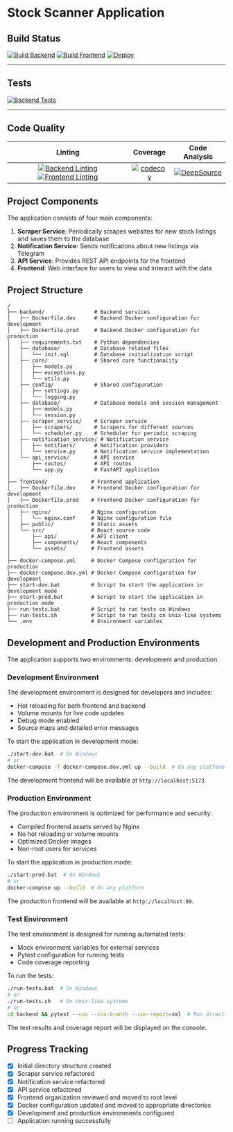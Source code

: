 # Stock Scanner Application

## Build Status
[![Build Backend](https://github.com/DcBexter/newstockscanner/actions/workflows/build-backend.yml/badge.svg)](https://github.com/DcBexter/newstockscanner/actions/workflows/build-backend.yml)
[![Build Frontend](https://github.com/DcBexter/newstockscanner/actions/workflows/build-frontend.yml/badge.svg)](https://github.com/DcBexter/newstockscanner/actions/workflows/build-frontend.yml)
[![Deploy](https://github.com/DcBexter/newstockscanner/actions/workflows/deploy.yml/badge.svg)](https://github.com/DcBexter/newstockscanner/actions/workflows/deploy.yml)

---

## Tests
[![Backend Tests](https://github.com/DcBexter/newstockscanner/actions/workflows/test-backend.yml/badge.svg)](https://github.com/DcBexter/newstockscanner/actions/workflows/test-backend.yml)

---

## Code Quality

| Linting | Coverage | Code Analysis |
| :-----: | :------: | :-----------: |
| [![Backend Linting](https://github.com/DcBexter/newstockscanner/actions/workflows/linting-backend.yml/badge.svg)](https://github.com/DcBexter/newstockscanner/actions/workflows/linting-backend.yml) [![Frontend Linting](https://github.com/DcBexter/newstockscanner/actions/workflows/linting-frontend.yml/badge.svg)](https://github.com/DcBexter/newstockscanner/actions/workflows/linting-frontend.yml) | [![codecov](https://codecov.io/gh/DcBexter/newstockscanner/graph/badge.svg?token=H66V3KHOGM)](https://codecov.io/gh/DcBexter/newstockscanner) | [![DeepSource](https://deepsource.io/gh/DcBexter/newstockscanner.svg/?label=active+issues&show_trend=true)](https://deepsource.io/gh/DcBexter/newstockscanner/?ref=repository-badge) |

## Project Components

The application consists of four main components:

1. **Scraper Service**: Periodically scrapes websites for new stock listings and saves them to the database
2. **Notification Service**: Sends notifications about new listings via Telegram
3. **API Service**: Provides REST API endpoints for the frontend
4. **Frontend**: Web interface for users to view and interact with the data

## Project Structure

```
/
├── backend/                # Backend services
│   ├── Dockerfile.dev      # Backend Docker configuration for development
│   ├── Dockerfile.prod     # Backend Docker configuration for production
│   ├── requirements.txt    # Python dependencies
│   ├── database/           # Database related files
│   │   └── init.sql        # Database initialization script
│   ├── core/               # Shared core functionality
│   │   ├── models.py
│   │   ├── exceptions.py
│   │   └── utils.py
│   ├── config/             # Shared configuration
│   │   ├── settings.py
│   │   └── logging.py
│   ├── database/           # Database models and session management
│   │   ├── models.py
│   │   └── session.py
│   ├── scraper_service/    # Scraper service
│   │   ├── scrapers/       # Scrapers for different sources
│   │   └── scheduler.py    # Scheduler for periodic scraping
│   ├── notification_service/ # Notification service
│   │   ├── notifiers/      # Notification providers
│   │   └── service.py      # Notification service implementation
│   └── api_service/        # API service
│       ├── routes/         # API routes
│       └── app.py          # FastAPI application
│
├── frontend/              # Frontend application
│   ├── Dockerfile.dev     # Frontend Docker configuration for development
│   ├── Dockerfile.prod    # Frontend Docker configuration for production
│   ├── nginx/             # Nginx configuration
│   │   └── nginx.conf     # Nginx configuration file
│   ├── public/            # Static assets
│   └── src/               # React source code
│       ├── api/           # API client
│       ├── components/    # React components
│       └── assets/        # Frontend assets
│
├── docker-compose.yml     # Docker Compose configuration for production
├── docker-compose.dev.yml # Docker Compose configuration for development
├── start-dev.bat          # Script to start the application in development mode
├── start-prod.bat         # Script to start the application in production mode
├── run-tests.bat          # Script to run tests on Windows
├── run-tests.sh           # Script to run tests on Unix-like systems
└── .env                   # Environment variables
```

## Development and Production Environments

The application supports two environments: development and production.

### Development Environment

The development environment is designed for developers and includes:

- Hot reloading for both frontend and backend
- Volume mounts for live code updates
- Debug mode enabled
- Source maps and detailed error messages

To start the application in development mode:

```bash
./start-dev.bat  # On Windows
# or
docker-compose -f docker-compose.dev.yml up --build  # On any platform
```

The development frontend will be available at `http://localhost:5173`.

### Production Environment

The production environment is optimized for performance and security:

- Compiled frontend assets served by Nginx
- No hot reloading or volume mounts
- Optimized Docker images
- Non-root users for services

To start the application in production mode:

```bash
./start-prod.bat  # On Windows
# or
docker-compose up --build  # On any platform
```

The production frontend will be available at `http://localhost:80`.

### Test Environment

The test environment is designed for running automated tests:

- Mock environment variables for external services
- Pytest configuration for running tests
- Code coverage reporting

To run the tests:

```bash
./run-tests.bat  # On Windows
# or
./run-tests.sh   # On Unix-like systems
# or
cd backend && pytest --cov --cov-branch --cov-report=xml  # Run directly with pytest
```

The test results and coverage report will be displayed on the console.

## Progress Tracking

- [x] Initial directory structure created
- [x] Scraper service refactored
- [x] Notification service refactored
- [x] API service refactored
- [x] Frontend organization reviewed and moved to root level
- [x] Docker configuration updated and moved to appropriate directories
- [x] Development and production environments configured
- [ ] Application running successfully
